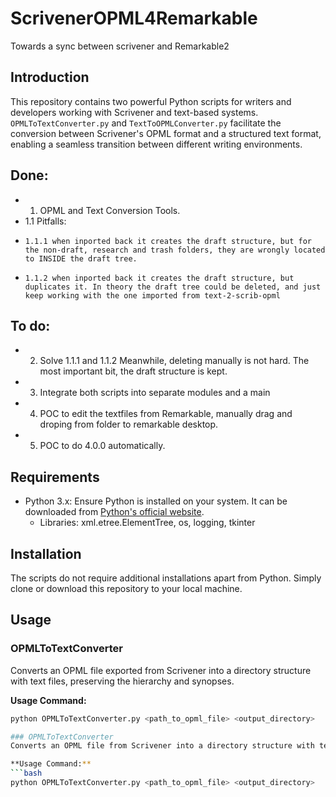 # ScrivenerOPML4Remarkable
Towards a sync between scrivener and Remarkable2

## Introduction
This repository contains two powerful Python scripts for writers and developers working with Scrivener and text-based systems. `OPMLToTextConverter.py` and `TextToOPMLConverter.py` facilitate the conversion between Scrivener's OPML format and a structured text format, enabling a seamless transition between different writing environments.

## Done: 
- 1. OPML and Text Conversion Tools.
-   1.1 Pitfalls:
-     1.1.1 when inported back it creates the draft structure, but for the non-draft, research and trash folders, they are wrongly located to INSIDE the draft tree.
-     1.1.2 when inported back it creates the draft structure, but duplicates it. In theory the draft tree could be deleted, and just keep working with the one imported from text-2-scrib-opml
## To do:
- 2. Solve 1.1.1 and 1.1.2 Meanwhile, deleting manually is not hard. The most important bit, the draft structure is kept.
- 3. Integrate both scripts into separate modules and a main
- 4. POC to edit the textfiles from Remarkable, manually drag and droping from folder to remarkable desktop.
- 5. POC to do 4.0.0 automatically.

## Requirements
- Python 3.x: Ensure Python is installed on your system. It can be downloaded from [Python's official website](https://www.python.org/downloads/).
  - Libraries: xml.etree.ElementTree, os, logging, tkinter
    
## Installation
The scripts do not require additional installations apart from Python. Simply clone or download this repository to your local machine.

## Usage

### OPMLToTextConverter
Converts an OPML file exported from Scrivener into a directory structure with text files, preserving the hierarchy and synopses.

**Usage Command:**
```bash
python OPMLToTextConverter.py <path_to_opml_file> <output_directory>

### OPMLToTextConverter
Converts an OPML file from Scrivener into a directory structure with text files, preserving the hierarchy and synopses.

**Usage Command:**
```bash
python OPMLToTextConverter.py <path_to_opml_file> <output_directory>
